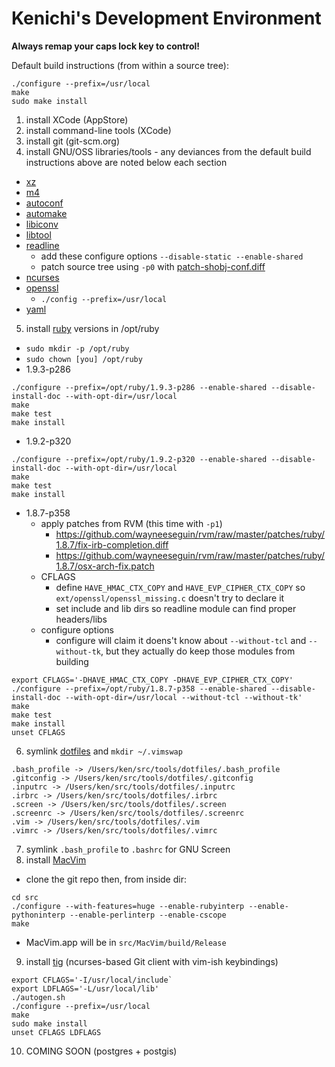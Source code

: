 # Kenichi's Development Environment

__Always remap your caps lock key to control!__

Default build instructions (from within a source tree):

```
./configure --prefix=/usr/local
make
sudo make install
```

1. install XCode (AppStore)
2. install command-line tools (XCode)
3. install git (git-scm.org)
4. install GNU/OSS libraries/tools - any deviances from the default build instructions above are noted below each section
  * [xz](http://tukaani.org/xz/xz-5.0.4.tar.gz)
  * [m4](http://ftp.gnu.org/gnu/m4/m4-1.4.16.tar.xz)
  * [autoconf](http://ftp.gnu.org/gnu/autoconf/autoconf-2.69.tar.xz)
  * [automake](http://ftp.gnu.org/gnu/automake/automake-1.12.tar.xz)
  * [libiconv](http://ftp.gnu.org/pub/gnu/libiconv/libiconv-1.14.tar.gz)
  * [libtool](http://ftp.gnu.org/gnu/libtool/libtool-2.4.2.tar.xz)
  * [readline](ftp://ftp.cwru.edu/pub/bash/readline-6.2.tar.gz)
    * add these configure options `--disable-static --enable-shared`
    * patch source tree using `-p0` with [patch-shobj-conf.diff](https://raw.github.com/wayneeseguin/rvm/master/patches/readline-6.2/patch-shobj-conf.diff)
  * [ncurses](http://ftp.gnu.org/pub/gnu/ncurses/ncurses-5.9.tar.gz)
  * [openssl](http://www.openssl.org/source/openssl-1.0.1c.tar.gz)
    * `./config --prefix=/usr/local`
  * [yaml](http://pyyaml.org/download/libyaml/yaml-0.1.4.tar.gz)
5. install [ruby](ftp://ftp.ruby-lang.org/pub/ruby) versions in /opt/ruby
  * `sudo mkdir -p /opt/ruby`
  * `sudo chown [you] /opt/ruby`
  * 1.9.3-p286

```
./configure --prefix=/opt/ruby/1.9.3-p286 --enable-shared --disable-install-doc --with-opt-dir=/usr/local
make
make test
make install
```

  * 1.9.2-p320

```
./configure --prefix=/opt/ruby/1.9.2-p320 --enable-shared --disable-install-doc --with-opt-dir=/usr/local
make
make test
make install
```

  * 1.8.7-p358
    * apply patches from RVM (this time with `-p1`)
      * https://github.com/wayneeseguin/rvm/raw/master/patches/ruby/1.8.7/fix-irb-completion.diff
      * https://github.com/wayneeseguin/rvm/raw/master/patches/ruby/1.8.7/osx-arch-fix.patch
    * CFLAGS
      * define `HAVE_HMAC_CTX_COPY` and `HAVE_EVP_CIPHER_CTX_COPY` so `ext/openssl/openssl_missing.c` doesn't try to declare it
      * set include and lib dirs so readline module can find proper headers/libs
    * configure options
      * configure will claim it doens't know about `--without-tcl` and `--without-tk`, but they actually do keep those modules from building 

```
export CFLAGS='-DHAVE_HMAC_CTX_COPY -DHAVE_EVP_CIPHER_CTX_COPY'
./configure --prefix=/opt/ruby/1.8.7-p358 --enable-shared --disable-install-doc --with-opt-dir=/usr/local --without-tcl --without-tk'
make
make test
make install
unset CFLAGS
```

6. symlink [dotfiles](https://github.com/kenichi/dotfiles) and `mkdir ~/.vimswap`

```
.bash_profile -> /Users/ken/src/tools/dotfiles/.bash_profile
.gitconfig -> /Users/ken/src/tools/dotfiles/.gitconfig
.inputrc -> /Users/ken/src/tools/dotfiles/.inputrc
.irbrc -> /Users/ken/src/tools/dotfiles/.irbrc
.screen -> /Users/ken/src/tools/dotfiles/.screen
.screenrc -> /Users/ken/src/tools/dotfiles/.screenrc
.vim -> /Users/ken/src/tools/dotfiles/.vim
.vimrc -> /Users/ken/src/tools/dotfiles/.vimrc
```

7. symlink `.bash_profile` to `.bashrc` for GNU Screen
8. install [MacVim](https://github.com/b4winckler/macvim)
  * clone the git repo then, from inside dir:

```
cd src
./configure --with-features=huge --enable-rubyinterp --enable-pythoninterp --enable-perlinterp --enable-cscope
make
```

  * MacVim.app will be in `src/MacVim/build/Release`
9. install [tig](https://github.com/jonas/tig.git) (ncurses-based Git client with vim-ish keybindings)

```
export CFLAGS='-I/usr/local/include`
export LDFLAGS='-L/usr/local/lib'
./autogen.sh
./configure --prefix=/usr/local
make
sudo make install
unset CFLAGS LDFLAGS
```

10. COMING SOON (postgres + postgis)
